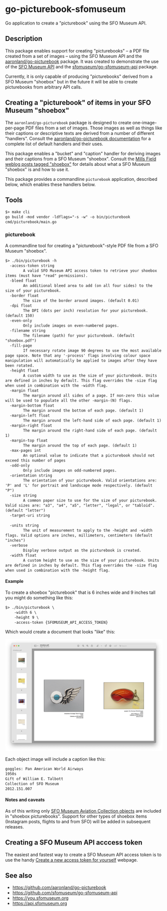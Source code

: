# go-picturebook-sfomuseum

Go application to create a "picturebook" using the SFO Museum API.

## Description

This package enables support for creating "picturebooks" – a PDF file created from a set of images – using the SFO Museum API and the [aaronland/go-picturebook](https://github.com/aaronland/go-picturebook) package. It was created to demonstrate the use of the [SFO Museum API](https://api.sfomuseum.org) and the [sfomuseum/go-sfomuseum-api](https://github.com/sfomuseum/go-sfomuseum-api) package.

Currently, it is only capable of producing "picturebooks" derived from a SFO Museum "shoebox" but in the future it will be able to create picturebooks from arbitrary API calls.

## Creating a "picturebook" of items in your SFO Museum "shoebox"

The `aaronland/go-picturebook` package is designed to create one-image-per-page PDF files from a set of images. Those images as well as things like their captions or descriptive texts are derived from a number of different "handlers". Consult the [aaronland/go-picturebook documentation](https://github.com/aaronland/go-picturebook?tab=readme-ov-file#handlers) for a complete list of default handlers and their uses.

This package enables a "bucket" and "caption" handler for deriving images and their captions from a SFO Museum "shoebox". Consult the [Mills Field weblog posts tagged "shoebox"](https://millsfield.sfomuseum.org/blog/tags/shoebox) for details about what a SFO Museum "shoebox" is and how to use it.

This package provides a commandline `picturebook` application, described below, which enables these handlers below.

## Tools

```
$> make cli
go build -mod vendor -ldflags="-s -w" -o bin/picturebook cmd/picturebook/main.go
```

### picturebook

A commandline tool for creating a "picturebook"-style PDF file from a SFO Museum "shoebox".

```
$> ./bin/picturebook -h
  -access-token string
    	A valid SFO Museum API access token to retrieve your shoebox items (must have "read" permissions).
  -bleed float
    	An additional bleed area to add (on all four sides) to the size of your picturebook.
  -border float
    	The size of the border around images. (default 0.01)
  -dpi float
    	The DPI (dots per inch) resolution for your picturebook. (default 150)
  -even-only
    	Only include images on even-numbered pages.
  -filename string
    	The filename (path) for your picturebook. (default "shoebox.pdf")
  -fill-page
    	If necessary rotate image 90 degrees to use the most available page space. Note that any '-process' flags involving colour space manipulation will automatically be applied to images after they have been rotated.
  -height float
    	A custom width to use as the size of your picturebook. Units are defined in inches by default. This flag overrides the -size flag when used in combination with the -width flag.
  -margin float
    	The margin around all sides of a page. If non-zero this value will be used to populate all the other -margin-(N) flags.
  -margin-bottom float
    	The margin around the bottom of each page. (default 1)
  -margin-left float
    	The margin around the left-hand side of each page. (default 1)
  -margin-right float
    	The margin around the right-hand side of each page. (default 1)
  -margin-top float
    	The margin around the top of each page. (default 1)
  -max-pages int
    	An optional value to indicate that a picturebook should not exceed this number of pages
  -odd-only
    	Only include images on odd-numbered pages.
  -orientation string
    	The orientation of your picturebook. Valid orientations are: 'P' and 'L' for portrait and landscape mode respectively. (default "P")
  -size string
    	A common paper size to use for the size of your picturebook. Valid sizes are: "a3", "a4", "a5", "letter", "legal", or "tabloid". (default "letter")
  -target-uri string
    	
  -units string
    	The unit of measurement to apply to the -height and -width flags. Valid options are inches, millimeters, centimeters (default "inches")
  -verbose
    	Display verbose output as the picturebook is created.
  -width float
    	A custom height to use as the size of your picturebook. Units are defined in inches by default. This flag overrides the -size flag when used in combination with the -height flag.
```

#### Example

To create a shoebox "picturebook" that is 6 inches wide and 9 inches tall you might do something like this:

```
$> ./bin/picturebook \
	-width 6 \
	-height 9 \
	-access-token {SFOMUSEUM_API_ACCESS_TOKEN}
```

Which would create a document that looks "like" this:

![](docs/images/picturebook-shoebox-example.png)

Each object image will include a caption like this:

```
goggles: Pan American World Airways
1950s
Gift of William E. Talbott
Collection of SFO Museum
2012.151.007
```

#### Notes and caveats

As of this writing only [SFO Museum Aviation Collection objects](https://collection.sfomuseum.org) are included in "shoebox picturebooks". Support for other types of shoebox items (Instagram posts, flights to and from SFO) will be added in subsequent releases.

## Creating a SFO Museum API acccess token

The easiest and fastest way to create a SFO Museum API access token is to use the handy [Create a new access token for yourself](https://api.sfomuseum.org/oauth2/authenticate/like-magic/) webpage.

## See also

* https://github.com/aaronland/go-picturebook
* https://github.com/sfomuseum/go-sfomuseum-api
* https://you.sfomuseum.org
* https://api.sfomuseum.org